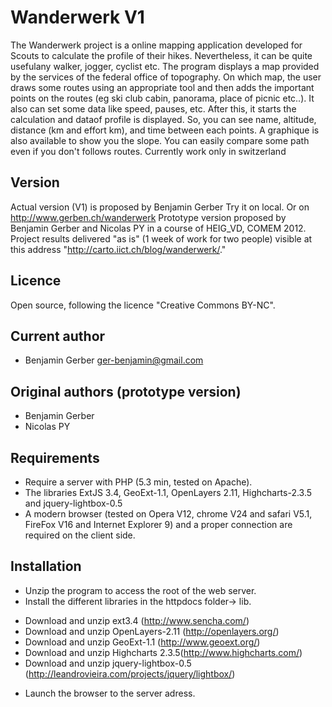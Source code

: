 Wanderwerk V1
=======================
  The Wanderwerk project is a  online mapping application developed for Scouts to calculate the profile of their hikes.
Nevertheless, it can be quite usefulany walker, jogger, cyclist etc.
The program displays a map provided by the services of the federal office of topography. On which map,
the user draws some routes using an appropriate tool and then adds the important points on the routes (eg ski club cabin, panorama, place of picnic etc..).
It also can set some data like speed, pauses, etc.
After this, it starts the calculation and dataof profile is displayed. So, you can see name, altitude,
distance (km and effort km), and time between each points.
A graphique is also available to show you the slope.
You can easily compare some path even if you don't follows routes.
Currently work only in switzerland 

Version
------------------------
  Actual version (V1) is proposed by Benjamin Gerber
Try it on local. Or on http://www.gerben.ch/wanderwerk
  Prototype version proposed by Benjamin Gerber and Nicolas PY in a course of HEIG_VD, COMEM 2012.
Project results delivered "as is" (1 week of work for two people) visible at this address "http://carto.iict.ch/blog/wanderwerk/."

Licence
------------------------
Open source, following the licence "Creative Commons BY-NC".

Current author
------------------------
*	Benjamin Gerber ger-benjamin@gmail.com  
  
Original authors (prototype version)
------------------------
*   Benjamin Gerber
*   Nicolas PY

Requirements
------------------------
* Require a server with PHP (5.3 min, tested on Apache).
* The libraries ExtJS 3.4, GeoExt-1.1, OpenLayers 2.11, Highcharts-2.3.5 and jquery-lightbox-0.5
* A modern browser (tested on Opera V12, chrome V24 and safari V5.1, FireFox V16 and Internet Explorer 9) and a proper connection are required on the client side.

Installation
------------------------
* Unzip the program to access the root of the web server.
* Install the different libraries in the httpdocs folder-> lib.
- Download and unzip ext3.4 (http://www.sencha.com/)
- Download and unzip OpenLayers-2.11 (http://openlayers.org/)
- Download and unzip GeoExt-1.1 (http://www.geoext.org/)
- Download and unzip Highcharts 2.3.5(http://www.highcharts.com/)
- Download and unzip jquery-lightbox-0.5 (http://leandrovieira.com/projects/jquery/lightbox/)
* Launch the browser to the server adress.
